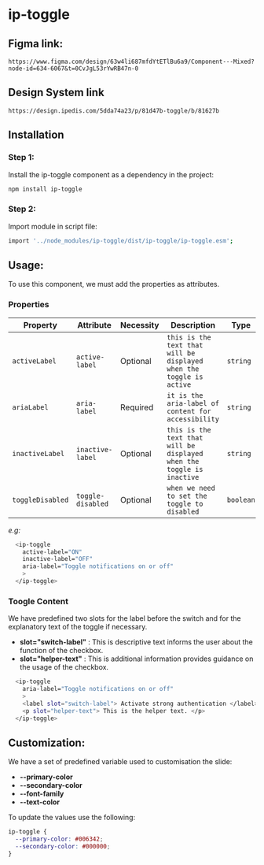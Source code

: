 # ip-toggle

## Figma link:

`https://www.figma.com/design/63w4li687mfdYtETlBu6a9/Component---Mixed?node-id=634-6067&t=0CvJgL53rYwRB47n-0`

## Design System link

`https://design.ipedis.com/5dda74a23/p/81d47b-toggle/b/81627b`

## Installation

<!-- TODO -->

### Step 1:

Install the ip-toggle component as a dependency in the project:

```bash
npm install ip-toggle
```

### Step 2:

Import module in script file:

```bash
import '../node_modules/ip-toggle/dist/ip-toggle/ip-toggle.esm';
```

## Usage:

To use this component, we must add the properties as attributes.

### Properties

| Property         | Attribute         | Necessity | Description                                                           | Type      | Default     |
| ---------------- | ----------------- | --------- | --------------------------------------------------------------------- | --------- | ----------- |
| `activeLabel`    | `active-label`    | Optional  | `this is the text that will be displayed when the toggle is active`   | `string`  | `undefined` |
| `ariaLabel`      | `aria-label`      | Required  | `it is the aria-label of content for accessibility`                   | `string`  | `undefined` |
| `inactiveLabel`  | `inactive-label`  | Optional  | `this is the text that will be displayed when the toggle is inactive` | `string`  | `undefined` |
| `toggleDisabled` | `toggle-disabled` | Optional  | `when we need to set the toggle to disabled`                          | `boolean` | `false`     |

_e.g:_

```bash
  <ip-toggle
    active-label="ON"
    inactive-label="OFF"
    aria-label="Toggle notifications on or off"
    >
  </ip-toggle>
```

### Toogle Content

We have predefined two slots for the label before the switch and for the explanatory text of the toggle if necessary.

- **slot="switch-label"** : This is descriptive text informs the user about the function of the checkbox.
- **slot="helper-text"** : This is additional information provides guidance on the usage of the checkbox.

```bash
  <ip-toggle
    aria-label="Toggle notifications on or off"
    >
    <label slot="switch-label"> Activate strong authentication </label>
    <p slot="helper-text"> This is the helper text. </p>
  </ip-toggle>
```

## Customization:

We have a set of predefined variable used to customisation the slide:

- **--primary-color**
- **--secondary-color**
- **--font-family**
- **--text-color**

To update the values use the following:

```css
ip-toggle {
  --primary-color: #006342;
  --secondary-color: #000000;
}
```
